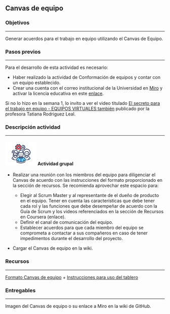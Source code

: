 ## Canvas de equipo

### Objetivos

---
Generar acuerdos para el trabajo en equipo utilizando el Canvas de Equipo.

### Pasos previos
---
Para el desarrollo de esta actividad es necesario:

* Haber realizado la actividad de Conformación de equipos y contar con un equipo establecido.
* Crear una cuenta con el correo institucional de la Universidad en [Miro](https://miro.com/signup/) y activar la licencia educativa en este [enlace](https://miro.com/contact/education/).

Si no lo hizo en la semana 1, lo invito a ver el video titulado [El secreto para el trabajo en equipo - EQUIPOS VIRTUALES también](https://www.youtube.com/watch?v=tblYiOt-HAk)  publicado por la profesora Tatiana Rodriguez Leal.

### Descripción actividad

---
#### ![](./../../../assets/images/grupo.png) Actividad grupal

* Realizar una reunión con los miembros del equipo para diligenciar el Canvas de acuerdo con las instrucciones del formato proporcionado en la sección de recursos. Se recomienda aprovechar este espacio para:

  * Elegir al Scrum Master y al representante de el dueño de producto en el equipo. Tener en cuenta las características que debe tener cada rol y las funciones que debe desempeñar de acuerdo con la Guía de Scrum y los videos referenciados en la sección de Recursos en Coursera (enlace).
  * Definir el canal de comunicación del equipo.
  * Establecer acuerdos para que cada miembro del equipo se comprometa a contactar a sus compañeros en caso de tener impedimentos durante el desarrollo del proyecto.

* Cargar el Canvas de equipo en la wiki.

### Recursos 

---
[Formato Canvas de equipo](https://miro.com/app/board/o9J_l34UBDo=/) +
[Instrucciones para uso del tablero](http://misovirtual.virtual.uniandes.edu.co/codelabs/miro/index.html#0)


### Entregables
---

Imagen del Canvas de equipo o su enlace a Miro en la wiki de GitHub.
